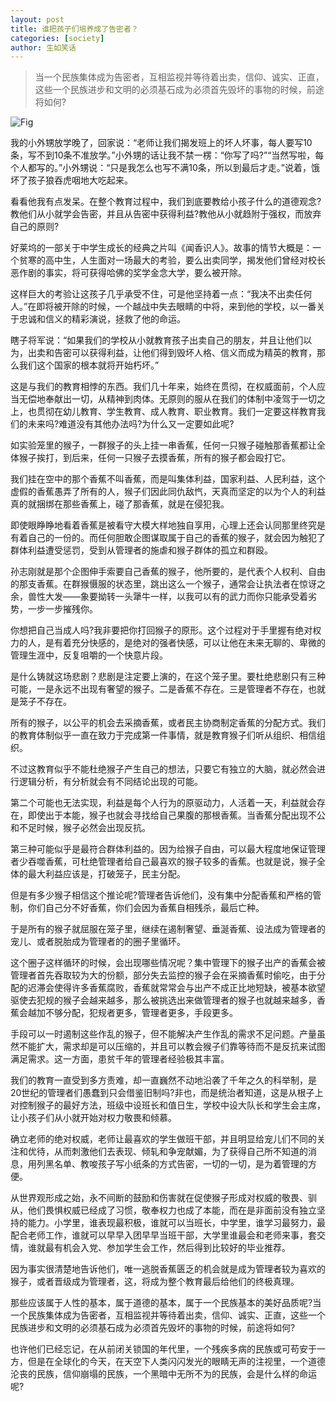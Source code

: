 ```yaml
---
layout: post
title: 谁把孩子们培养成了告密者？
categories: [society]
author: 生如笑话
---
```


> 当一个民族集体成为告密者，互相监视并等待着出卖，信仰、诚实、正直，这些一个民族进步和文明的必须基石成为必须首先毁坏的事物的时候，前途将如何?

![Fig](http://plb5hiaqr.bkt.clouddn.com/who-made-our-children-sneak/1.jpg)

我的小外甥放学晚了，回家说：“老师让我们揭发班上的坏人坏事，每人要写10条，写不到10条不准放学。”小外甥的话让我不禁一楞：“你写了吗?”“当然写啦，每个人都写的。”小外甥说：“只是我怎么也写不满10条，所以到最后才走。”说着，饿坏了孩子狼吞虎咽地大吃起来。

看看他我有点发呆。在整个教育过程中，我们到底要教给小孩子什么的道德观念?教他们从小就学会告密，并且从告密中获得利益?教他从小就趋附于强权，而放弃自己的原则?

好莱坞的一部关于中学生成长的经典之片叫《闻香识人》。故事的情节大概是：一个贫寒的高中生，人生面对一场最大的考验，要么出卖同学，揭发他们曾经对校长恶作剧的事实，将可获得哈佛的奖学金念大学，要么被开除。

这样巨大的考验让这孩子几乎承受不住，可是他坚持着一点：“我决不出卖任何人。”在即将被开除的时候，一个越战中失去眼睛的中将，来到他的学校，以一番关于忠诚和信义的精彩演说，拯救了他的命运。

瞎子将军说：“如果我们的学校从小就教育孩子出卖自己的朋友，并且让他们以为，出卖和告密可以获得利益，让他们得到毁坏人格、信义而成为精英的教育，那么我们这个国家的根本就将开始朽坏。”

这是与我们的教育相悖的东西。我们几十年来，始终在贯彻，在权威面前，个人应当无偿地奉献出一切，从精神到肉体。无原则的服从在我们的体制中凌驾于一切之上，也贯彻在幼儿教育、学生教育、成人教育、职业教育。我们一定要这样教育我们的未来吗?难道没有其他办法吗?为什么又一定要如此呢?

如实验笼里的猴子，一群猴子的头上挂一串香蕉，任何一只猴子碰触那香蕉都让全体猴子挨打，到后来，任何一只猴子去摸香蕉，所有的猴子都会殴打它。

我们挂在空中的那个香蕉不叫香蕉，而是叫集体利益，国家利益、人民利益，这个虚假的香蕉愚弄了所有的人，猴子们因此同仇敌忾，天真而坚定的以为个人的利益真的就捆绑在那些香蕉上，碰了那香蕉，就是在侵犯我。

即使眼睁睁地看着香蕉是被看守大模大样地独自享用，心理上还会认同那里终究是有着自己的一份的。而任何胆敢企图谋取属于自己的香蕉的猴子，就会因为触犯了群体利益遭受惩罚，受到从管理者的施虐和猴子群体的孤立和群殴。

孙志刚就是那个企图伸手索要自己香蕉的猴子，他所要的，是代表个人权利、自由的那支香蕉。在群猴慑服的状态里，跳出这么一个猴子，通常会让执法者在惊讶之余，兽性大发——象要拗转一头犟牛一样，以我可以有的武力而你只能承受着劣势，一步一步摧残你。

你想把自己当成人吗?我非要把你打回猴子的原形。这个过程对于手里握有绝对权力的人，是有着充分快感的，是绝对的强者快感，可以让他在未来无聊的、卑微的管理生涯中，反复咀嚼的一个快意片段。

是什么铸就这场悲剧？悲剧是注定要上演的，在这个笼子里。要杜绝悲剧只有三种可能，一是永远不出现有奢望的猴子。二是香蕉不存在。三是管理者不存在，也就是笼子不存在。

所有的猴子，以公平的机会去采摘香蕉，或者民主协商制定香蕉的分配方式。我们的教育体制似乎一直在致力于完成第一件事情，就是教育猴子们听从组织、相信组织。

不过这教育似乎不能杜绝猴子产生自己的想法，只要它有独立的大脑，就必然会进行逻辑分析，有分析就会有不同结论出现的可能。

第二个可能也无法实现，利益是每个人行为的原驱动力，人活着一天，利益就会存在，即使出于本能，猴子也就会寻找给自己果腹的那根香蕉。当香蕉分配出现不公和不足时候，猴子必然会出现反抗。

第三种可能似乎是最符合群体利益的。因为给猴子自由，可以最大程度地保证管理者少吞噬香蕉，可杜绝管理者给自己最喜欢的猴子较多的香蕉。也就是说，猴子全体的最大利益应该是，打破笼子，民主分配。

但是有多少猴子相信这个推论呢?管理者告诉他们，没有集中分配香蕉和严格的管制，你们自己分不好香蕉，你们会因为香蕉自相残杀，最后亡种。

于是所有的猴子就屈服在笼子里，继续在遏制奢望、垂涎香蕉、设法成为管理者的宠儿、或者脱胎成为管理者的的圈子里循环。

这个圈子这样循环的时候，会出现哪些情况呢？集中管理下的猴子出产的香蕉会被管理者首先吞取较为大的份额，部分失去监控的猴子会在采摘香蕉时偷吃，由于分配的迟滞会使得许多香蕉腐败，香蕉就常常会与出产不成正比地短缺，被基本欲望驱使去犯规的猴子会越来越多，那么被挑选出来做管理者的猴子也就越来越多，香蕉会越加不够分配，犯规者更多，管理者更多，手段更多。

手段可以一时遏制这些作乱的猴子，但不能解决产生作乱的需求不足问题。产量虽然不能扩大，需求却是可以压缩的，并且可以教会猴子们靠等待而不是反抗来试图满足需求。这一方面，患贫千年的管理者经验极其丰富。

我们的教育一直受到多方责难，却一直巍然不动地沿袭了千年之久的科举制，是20世纪的管理者们愚蠢到只会借鉴旧制吗?非也，而是统治者知道，这是从根子上对控制猴子的最好方法，班级中设班长和值日生，学校中设大队长和学生会主席，让小孩子们从小就开始对权力敬畏和倾慕。

确立老师的绝对权威，老师让最喜欢的学生做班干部，并且明显给宠儿们不同的关注和优待，从而刺激他们去表现、倾轧和争宠献媚，为了获得自己所不知道的消息，用列黑名单、教唆孩子写小纸条的方式告密，一切的一切，是为着管理的方便。

从世界观形成之始，永不间断的鼓励和伤害就在促使猴子形成对权威的敬畏、驯从，他们畏惧权威已经成了习惯，敬奉权力也成了本能，而在是非面前没有独立坚持的能力。小学里，谁表现最积极，谁就可以当班长，中学里，谁学习最努力，最配合老师工作，谁就可以早早入团早早当班干部，大学里谁最会和老师来事，套交情，谁就最有机会入党、参加学生会工作，然后得到比较好的毕业推荐。

因为事实很清楚地告诉他们，唯一逃脱香蕉匮乏的机会就是成为管理者较为喜欢的猴子，或者晋级成为管理者，这，将成为整个教育最后给他们的终极真理。

那些应该属于人性的基本，属于道德的基本，属于一个民族基本的美好品质呢?当一个民族集体成为告密者，互相监视并等待着出卖，信仰、诚实、正直，这些一个民族进步和文明的必须基石成为必须首先毁坏的事物的时候，前途将如何?

也许他们已经忘记，在从前闭关锁国的年代里，一个残疾多病的民族或可苟安于一方，但是在全球化的今天，在天空下人类闪闪发光的眼睛无声的注视里，一个道德沦丧的民族，信仰崩塌的民族，一个黑暗中无所不为的民族，会是什么样的命运呢?